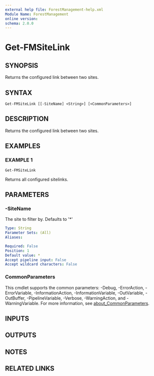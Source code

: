 ```yaml
---
external help file: ForestManagement-help.xml
Module Name: ForestManagement
online version:
schema: 2.0.0
---
```


# Get-FMSiteLink

## SYNOPSIS
Returns the configured link between two sites.

## SYNTAX

```
Get-FMSiteLink [[-SiteName] <String>] [<CommonParameters>]
```

## DESCRIPTION
Returns the configured link between two sites.

## EXAMPLES

### EXAMPLE 1
```
Get-FMSiteLink
```

Returns all configured sitelinks.

## PARAMETERS

### -SiteName
The site to filter by.
Defaults to '*'

```yaml
Type: String
Parameter Sets: (All)
Aliases:

Required: False
Position: 1
Default value: *
Accept pipeline input: False
Accept wildcard characters: False
```

### CommonParameters
This cmdlet supports the common parameters: -Debug, -ErrorAction, -ErrorVariable, -InformationAction, -InformationVariable, -OutVariable, -OutBuffer, -PipelineVariable, -Verbose, -WarningAction, and -WarningVariable. For more information, see [about_CommonParameters](http://go.microsoft.com/fwlink/?LinkID=113216).

## INPUTS

## OUTPUTS

## NOTES

## RELATED LINKS
